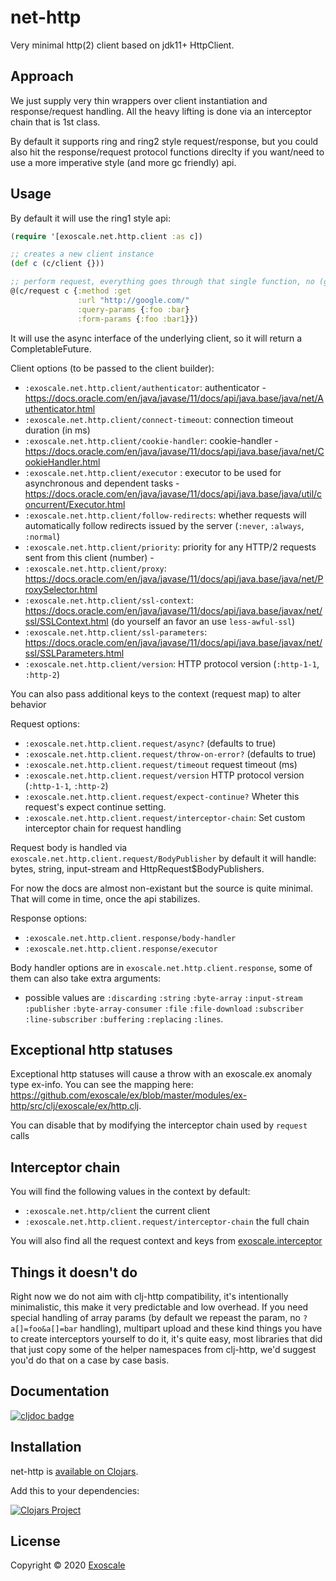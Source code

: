 # net-http

Very minimal http(2) client based on jdk11+ HttpClient.

## Approach

We just supply very thin wrappers over client instantiation and
response/request handling. All the heavy lifting is done via an
interceptor chain that is 1st class.

By default it supports ring and ring2 style request/response, but you
could also hit the response/request protocol functions direclty if you
want/need to use a more imperative style (and more gc friendly) api.

## Usage

By default it will use the ring1 style api:

``` clj
(require '[exoscale.net.http.client :as c])

;; creates a new client instance
(def c (c/client {}))

;; perform request, everything goes through that single function, no (get ...) (post ...), etc.
@(c/request c {:method :get
               :url "http://google.com/"
               :query-params {:foo :bar}
               :form-params {:foo :bar1}})
```

It will use the async interface of the underlying client,
so it will return a CompletableFuture.

Client options (to be passed to the client builder):

* `:exoscale.net.http.client/authenticator`: authenticator - https://docs.oracle.com/en/java/javase/11/docs/api/java.base/java/net/Authenticator.html
* `:exoscale.net.http.client/connect-timeout`: connection timeout duration (in ms)
* `:exoscale.net.http.client/cookie-handler`: cookie-handler - https://docs.oracle.com/en/java/javase/11/docs/api/java.base/java/net/CookieHandler.html
* `:exoscale.net.http.client/executor` : executor to be used for asynchronous and dependent tasks - https://docs.oracle.com/en/java/javase/11/docs/api/java.base/java/util/concurrent/Executor.html
* `:exoscale.net.http.client/follow-redirects`: whether requests will automatically follow redirects issued by the server (`:never`, `:always`, `:normal`)
* `:exoscale.net.http.client/priority`: priority for any HTTP/2 requests sent from this client (number) -
* `:exoscale.net.http.client/proxy`: https://docs.oracle.com/en/java/javase/11/docs/api/java.base/java/net/ProxySelector.html
* `:exoscale.net.http.client/ssl-context`: https://docs.oracle.com/en/java/javase/11/docs/api/java.base/javax/net/ssl/SSLContext.html (do yourself an favor an use `less-awful-ssl`)
* `:exoscale.net.http.client/ssl-parameters`: https://docs.oracle.com/en/java/javase/11/docs/api/java.base/javax/net/ssl/SSLParameters.html
* `:exoscale.net.http.client/version`: HTTP protocol version (`:http-1-1`, `:http-2`)

You can also pass additional keys to the context (request map) to alter behavior

Request options:

* `:exoscale.net.http.client.request/async?` (defaults  to true)
* `:exoscale.net.http.client.request/throw-on-error?` (defaults  to true)
* `:exoscale.net.http.client.request/timeout` request timeout (ms)
* `:exoscale.net.http.client.request/version` HTTP protocol version (`:http-1-1`, `:http-2`)
* `:exoscale.net.http.client.request/expect-continue?` Wheter this request's expect continue setting.
* `:exoscale.net.http.client.request/interceptor-chain`: Set custom interceptor chain for request handling


Request body is handled via
`exoscale.net.http.client.request/BodyPublisher` by default it will
handle: bytes, string, input-stream and HttpRequest$BodyPublishers.

For now the docs are almost non-existant but the source is quite
minimal. That will come in time, once the api stabilizes.

Response options:

* `:exoscale.net.http.client.response/body-handler`
* `:exoscale.net.http.client.response/executor`

Body handler options are in `exoscale.net.http.client.response`, some
of them can also take extra arguments:

- possible values are `:discarding` `:string` `:byte-array`
`:input-stream` `:publisher` `:byte-array-consumer` `:file`
`:file-download` `:subscriber` `:line-subscriber` `:buffering`
`:replacing` `:lines`.


## Exceptional http statuses

Exceptional http statuses will cause a throw with an exoscale.ex
anomaly type ex-info. You can see the mapping here: https://github.com/exoscale/ex/blob/master/modules/ex-http/src/clj/exoscale/ex/http.clj.

You can disable that by modifying the interceptor chain used by `request` calls

## Interceptor chain

You will find the following values in the context by default:

* `:exoscale.net.http/client` the current client
* `:exoscale.net.http.client.request/interceptor-chain` the full chain

You will also find all the request context and keys from [exoscale.interceptor](https://github.com/exoscale/interceptor)

## Things it doesn't do

Right now we do not aim with clj-http compatibility, it's
intentionally minimalistic, this make it very predictable and low
overhead.  If you need special handling of array params (by default we
repeast the param, no `?a[]=foo&a[]=bar` handling), multipart upload
and these kind things you have to create interceptors yourself to do
it, it's quite easy, most libraries that did that just copy some of
the helper namespaces from clj-http, we'd suggest you'd do that on a
case by case basis.

## Documentation

[![cljdoc badge](https://cljdoc.xyz/badge/exoscale/net-http)](https://cljdoc.xyz/d/exoscale/net-http/CURRENT)

## Installation

net-http is [available on Clojars](https://clojars.org/exoscale/net-http).

Add this to your dependencies:

[![Clojars Project](https://img.shields.io/clojars/v/exoscale/net-http.svg)](https://clojars.org/exoscale/net-http)

## License

Copyright © 2020 [Exoscale](https://exoscale.com)
